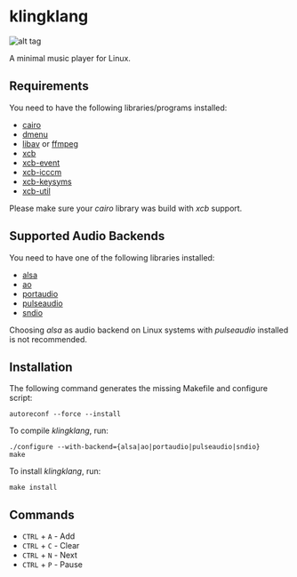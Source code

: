 # klingklang
![alt tag](https://raw.github.com/slyrz/klingklang/master/img/klingklang.png)

A minimal music player for Linux.

## Requirements
You need to have the following libraries/programs installed:

* [cairo](http://cairographics.org/)
* [dmenu](http://tools.suckless.org/dmenu/)
* [libav](http://libav.org/) or [ffmpeg](http://www.ffmpeg.org/)
* [xcb](http://xcb.freedesktop.org/)
* [xcb-event](http://xcb.freedesktop.org/)
* [xcb-icccm](http://xcb.freedesktop.org/)
* [xcb-keysyms](http://xcb.freedesktop.org/)
* [xcb-util](http://xcb.freedesktop.org/)

Please make sure your *cairo* library was build with *xcb* support.

## Supported Audio Backends
You need to have one of the following libraries installed:

* [alsa](http://www.alsa-project.org/)
* [ao](http://www.xiph.org/ao/)
* [portaudio](http://www.portaudio.com/)
* [pulseaudio](http://www.freedesktop.org/wiki/Software/PulseAudio/)
* [sndio](http://www.sndio.org/)

Choosing *alsa* as audio backend on Linux systems with *pulseaudio* installed is not recommended.

## Installation
The following command generates the missing Makefile and configure script:

    autoreconf --force --install

To compile *klingklang*, run:

    ./configure --with-backend={alsa|ao|portaudio|pulseaudio|sndio}
    make

To install *klingklang*, run:

    make install

## Commands

* `CTRL` + `A` - Add
* `CTRL` + `C` - Clear
* `CTRL` + `N` - Next
* `CTRL` + `P` - Pause
